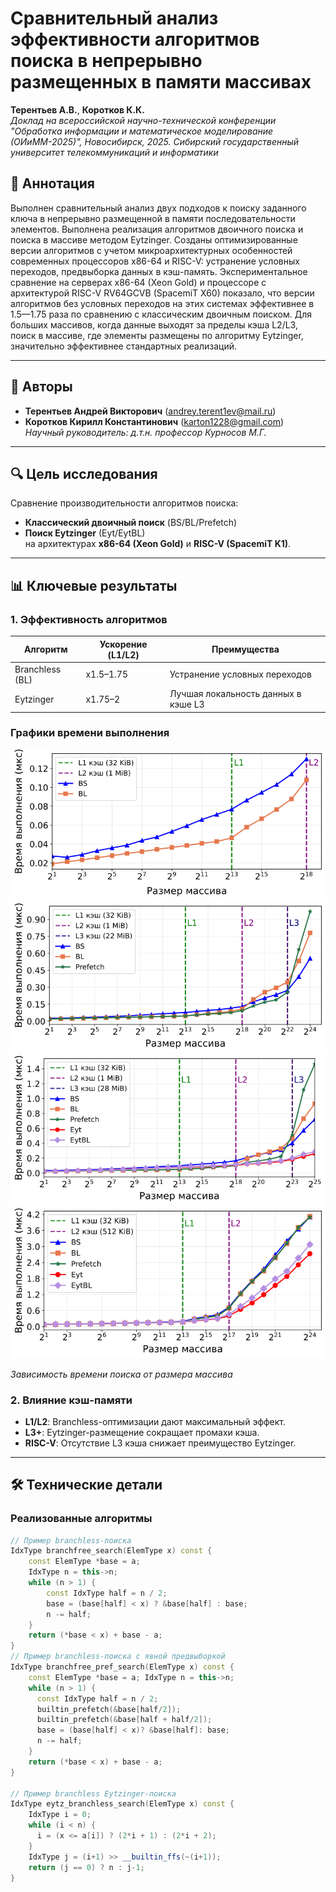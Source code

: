 # Сравнительный анализ эффективности алгоритмов поиска в непрерывно размещенных в памяти массивах  

**Терентьев А.В.**, **Коротков К.К.**  
*Доклад на всероссийской научно-технической конференции "Обработка информации и математическое моделирование (ОИиММ-2025)", Новосибирск, 2025.* 
*Сибирский государственный университет телекоммуникаций и информатики*   
## 🌟 Аннотация
Выполнен сравнительный анализ двух подходов к поиску заданного ключа в непрерывно размещенной в памяти последовательности элементов. Выполнена реализация алгоритмов двоичного поиска и поиска в массиве методом Eytzinger. Созданы оптимизированные версии алгоритмов с учетом микроархитектурных особенностей современных процессоров x86-64 и RISC-V: устранение условных переходов, предвыборка данных в кэш-память. Экспериментальное сравнение на серверах x86-64 (Xeon Gold) и процессоре с архитектурой RISC-V RV64GCVB (SpacemiT X60) показало, что версии алгоритмов без условных переходов на этих системах эффективнее в 1.5—1.75 раза по сравнению с классическим двоичным поиском. Для больших массивов, когда данные выходят за пределы кэша L2/L3, поиск в массиве, где элементы размещены по алгоритму Eytzinger, значительно эффективнее стандартных реализаций.

--- 

## 📌 Авторы
- **Терентьев Андрей Викторович** (andrey.terent1ev@mail.ru)
- **Коротков Кирилл Константинович** (karton1228@gmail.com)  
*Научный руководитель: д.т.н. профессор Курносов М.Г.*

---

## 🔍 Цель исследования
Сравнение производительности алгоритмов поиска:
- **Классический двоичный поиск** (BS/BL/Prefetch)
- **Поиск Eytzinger** (Eyt/EytBL)  
на архитектурах **x86-64 (Xeon Gold)** и **RISC-V (SpacemiT K1)**.

---

## 📊 Ключевые результаты
### 1. Эффективность алгоритмов
| Алгоритм       | Ускорение (L1/L2) | Преимущества                          |
|----------------|-------------------|---------------------------------------|
| Branchless (BL)| x1.5–1.75         | Устранение условных переходов         |
| Eytzinger      | x1.75–2           | Лучшая локальность данных в кэше L3   |

### Графики времени выполнения
![](/img/1.png)
![](/img/2.png)
![](/img/3.png)
![](/img/4.png)

*Зависимость времени поиска от размера массива*
### 2. Влияние кэш-памяти
- **L1/L2**: Branchless-оптимизации дают максимальный эффект.
- **L3+**: Eytzinger-размещение сокращает промахи кэша.  
- **RISC-V**: Отсутствие L3 кэша снижает преимущество Eytzinger.

---

## 🛠 Технические детали
### Реализованные алгоритмы
```cpp
// Пример branchless-поиска
IdxType branchfree_search(ElemType x) const {
    const ElemType *base = a; 
    IdxType n = this->n;
    while (n > 1) {
        const IdxType half = n / 2;
        base = (base[half] < x) ? &base[half] : base;
        n -= half;
    }
    return (*base < x) + base - a;
}
// Пример branchless-поиска с явной предвыборкой
IdxType branchfree_pref_search(ElemType x) const {
    const ElemType *base = a; IdxType n = this->n;
    while (n > 1) {
      const IdxType half = n / 2;
      builtin_prefetch(&base[half/2]);
      builtin_prefetch(&base[half + half/2]);
      base = (base[half] < x)? &base[half]: base;
      n -= half;
    }
    return (*base < x) + base - a;
}

// Пример branchless Eytzinger-поиска
IdxType eytz_branchless_search(ElemType x) const {
    IdxType i = 0;
    while (i < n) {
      i = (x <= a[i]) ? (2*i + 1) : (2*i + 2);
    }    
    IdxType j = (i+1) >> __builtin_ffs(~(i+1));
    return (j == 0) ? n : j-1;
}
```